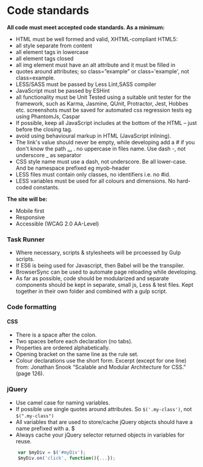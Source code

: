 # Code standards
**All code must meet accepted code standards. As a minimum:**
* HTML must be well formed and valid, XHTML-compliant HTML5:
* all style separate from content
* all element tags in lowercase
* all element tags closed
* all img element must have an alt attribute and it must be filled in
* quotes around attributes; so class=”example” or class='example', not class=example.
* LESS/SASS must be passed by Less Lint,SASS compiler
* JavaScript must be passed by ESHint
* all functionality must be Unit Tested using a suitable unit tester for the framework, such as Karma, Jasmine, QUnit, Protractor, Jest, Hobbes etc.
screenshots must be saved for automated css regression tests eg using PhantomJs, Caspar
* If possible, keep all JavaScript includes at the bottom of the HTML – just before the closing </body> tag.
* avoid using behavioural markup in HTML (JavaScript inlining).
* The link's value should never be empty, while developing add a # if you don't know the path <a href="#"> ...</a> .
no uppercase in files name. Use dash -, not underscore _ as separator
* CSS style name must use a dash, not underscore. Be all lower-case. And be namespace prefixed eg myob-header
* LESS files must contain only classes, no identifiers i.e. no #id.
* LESS variables must be used for all colours and dimensions. No hard-coded constants.

**The site will be:**
* Mobile first
* Responsive
* Accessible (WCAG 2.0 AA-Level)

### Task Runner
* Where necessary, scripts & stylesheets will be prcoessed by Gulp scripts.
* If ES6 is being used for Javascript, then Babel will be the transpiler.
* BrowserSync can be used to automate page reloading while developing.
* As far as possible, code should be modularized and separate components should be kept in separate, small js, Less & test files. Kept together in their own folder and combined with a gulp script.

### Code formatting
#### CSS
* There is a space after the colon.
* Two spaces before each declaration (no tabs).
* Properties are ordered alphabetically.
* Opening bracket on the same line as the rule set.
* Colour declarations use the short form.
Excerpt (except for one line) from: Jonathan Snook “Scalable and Modular Architecture for CSS.” (page 126).
### jQuery
* Use camel case for naming variables.
* If possible use single quotes around attributes. So `$('.my-class')`, not `$(".my-class")`
* All variables that are used to store/cache jQuery objects should have a name prefixed with a. $
* Always cache your jQuery selector returned objects in variables for reuse.
```javascript
    var $myDiv = $('#myDiv');
    $myDiv.on('click', function(){...});
```

